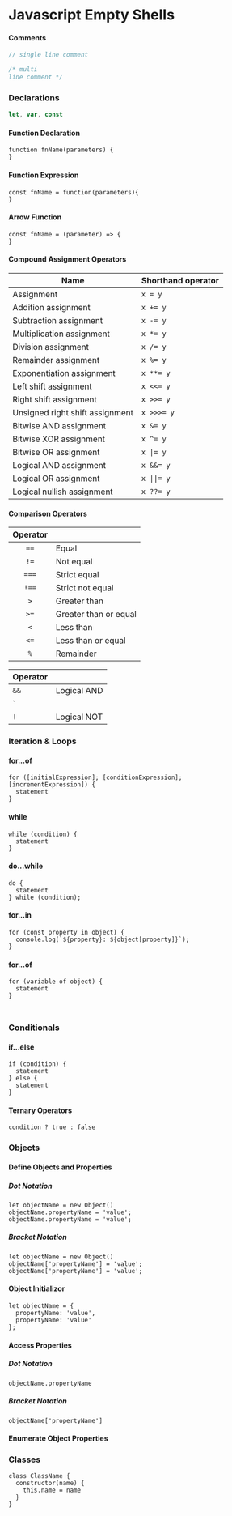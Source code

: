 # Javascript Empty Shells

#### Comments
```js
// single line comment

/* multi
line comment */
```
### Declarations
```js
let, var, const
```

#### Function Declaration
```
function fnName(parameters) {
}
```
#### Function Expression
```
const fnName = function(parameters){
}
```
#### Arrow Function
```
const fnName = (parameter) => {
}
```
#### Compound Assignment Operators
| Name                            | Shorthand operator |
|---------------------------------|--------------------|
| Assignment                      | `x = y`              |
| Addition assignment             | `x += y`             |
| Subtraction assignment          | `x -= y`             |
| Multiplication assignment       | `x *= y`             |
| Division assignment             | `x /= y`             |
| Remainder assignment            | `x %= y`             |
| Exponentiation assignment       | `x **= y`            |
| Left shift assignment           | `x <<= y`            |
| Right shift assignment          | `x >>= y`            |
| Unsigned right shift assignment | `x >>>= y`           |
| Bitwise AND assignment          | `x &= y`             |
| Bitwise XOR assignment          | `x ^= y`             |
| Bitwise OR assignment           | `x \|= y`            |
| Logical AND assignment          | `x &&= y`            |
| Logical OR assignment           | `x \|\|= y`          |
| Logical nullish assignment      | `x ??= y`            |

#### Comparison Operators
| Operator |                       |
|:--------:|-----------------------|
|    `==`    | Equal                 |
|    `!=`    | Not equal             |
|    `===`   | Strict equal          |
|    `!==`   | Strict not equal      |
|     `>`    | Greater than          |
|    `>=`    | Greater than or equal |
|     `<`    | Less than             |
|    `<=`    | Less than or equal    |
|     `%`    | Remainder             |

| Operator |             |
|----------|-------------|
| `&&`     | Logical AND |
| `|| `    | Logical OR  |
| `!`      | Logical NOT |

### Iteration & Loops
#### for...of
```
for ([initialExpression]; [conditionExpression]; [incrementExpression]) {
  statement  
}
```
#### while
```
while (condition) {
  statement
}  
```
#### do...while
```
do {
  statement
} while (condition);
```
#### for...in
```
for (const property in object) {
  console.log(`${property}: ${object[property]}`);
}
```
#### for...of
```
for (variable of object) {
  statement
}
```
###
####
```js

```
### Conditionals

#### if...else
```
if (condition) {
  statement
} else {
  statement
}
```

#### Ternary Operators
```
condition ? true : false
```

### Objects
#### Define Objects and Properties
##### Dot Notation
```
let objectName = new Object()
objectName.propertyName = 'value';
objectName.propertyName = 'value';
```
##### Bracket Notation
```
let objectName = new Object()
objectName['propertyName'] = 'value';
objectName['propertyName'] = 'value';
```
#### Object Initializor
```
let objectName = {
  propertyName: 'value',
  propertyName: 'value'
};
```
#### Access Properties
##### Dot Notation
```
objectName.propertyName
```
##### Bracket Notation
```
objectName['propertyName']
```
#### Enumerate Object Properties



### Classes
```
class ClassName {
  constructor(name) {
    this.name = name
  }
}
```
